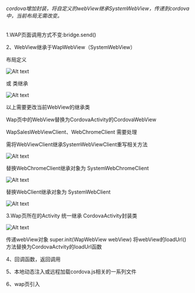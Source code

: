 
###### cordova增加封装，将自定义的webView继承SystemWebView，传递到cordova中，当前布局无需改变。

1.WAP页面调用方式不变:bridge.send()

2、WebView继承于WapWebView（SystemWebView）

布局定义

![Alt text](/wap处理cordova/plugin2.png)

或 类继承

![Alt text](/wap处理cordova/plugin3.png)

以上需要更改当前WebView的继承类

Wap页中的WebView替换为CordovaActivity的CordovaWebView

  WapSalesWebViewClient、WebChromeClient 需要处理

需将WebViewClient继承SystemWebViewClient重写相关方法

![Alt text](/wap处理cordova/plugin5.png)

替换WebChromeClient继承对象为 SystemWebChromeClient

![Alt text](/wap处理cordova/plugin6.png)

替换WebClient继承对象为 SystemWebClient

![Alt text](/wap处理cordova/plugin7.png)

3.Wap页所在的Activity 统一继承 CordovaActivity封装类

![Alt text](/wap处理cordova/plugin1.png)

传递webView对象 super.init(WapWebView webView)
将webView的loadUrl()方法替换为CordovaActvity的loadUrl函数

4、回调函数，返回调用

5、本地动态注入或远程加载cordova.js相关的一系列文件

6、wap页引入<script>标签 或 需要我们这边注入标签（页面加载完后再注入，页面加载速度慢）

~~~javascript
  <script src="/corodva_wap/cordova.js">
~~~
